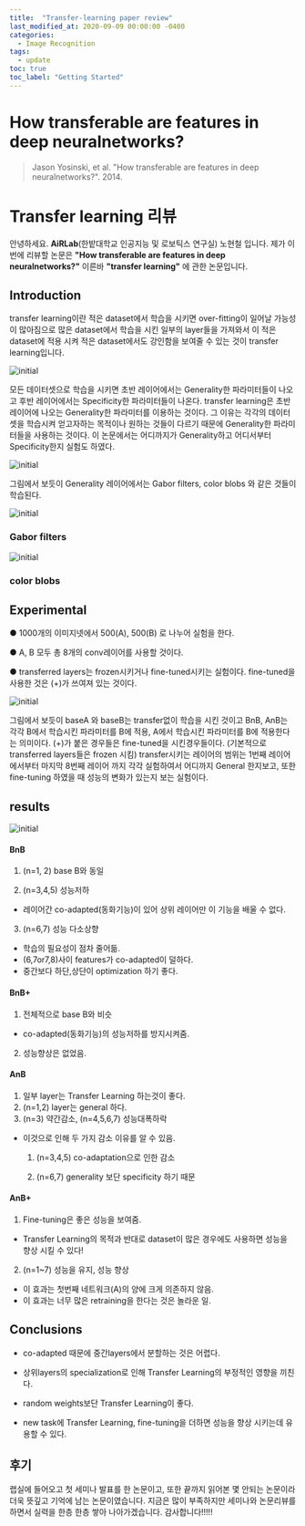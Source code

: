 ```yaml
---
title:  "Transfer-learning paper review"
last_modified_at: 2020-09-09 00:00:00 -0400
categories: 
  - Image Recognition
tags:
  - update
toc: true
toc_label: "Getting Started"
---
```


# How transferable are features in deep neuralnetworks?
> Jason Yosinski, et al. "How transferable are features in deep neuralnetworks?". 2014.

# Transfer learning 리뷰

안녕하세요. **AiRLab**(한밭대학교 인공지능 및 로보틱스 연구실) 노현철 입니다. 
제가 이번에 리뷰할 논문은 **"How transferable are features in deep neuralnetworks?"** 이른바 **"transfer learning"** 에 관한 논문입니다.


## Introduction

transfer learning이란 
적은 dataset에서 학습을 시키면 over-fitting이 일어날 가능성이 많아짐으로 많은 dataset에서 학습을 시킨 일부의 layer들을 가져와서 이 적은 dataset에 적용 시켜 적은 dataset에서도 강인함을 보여줄 수 있는 것이 transfer learning입니다. 

![initial](https://user-images.githubusercontent.com/53032349/92392610-7f661000-f159-11ea-9e6a-3bf998d9b7a9.png)

모든 데이터셋으로 학습을 시키면 초반 레이어에서는 Generality한 파라미터들이 나오고 후반 레이어에서는 Specificity한 파라미터들이 나온다. transfer learning은 초반 레이어에 나오는 Generality한 파라미터를 이용하는 것이다. 그 이유는 각각의 데이터 셋을 학습시켜 얻고자하는  목적이나 원하는 것들이 다르기 때문에 Generality한 파라미터들을 사용하는 것이다. 이 논문에서는 어디까지가 Generality하고 어디서부터 Specificity한지 실험도 하였다.

![initial](https://user-images.githubusercontent.com/53032349/92392893-f1d6f000-f159-11ea-9643-37cf812634e6.png)

그림에서 보듯이  Generality 레이어에서는 Gabor filters, color blobs 와 같은 것들이 학습된다.

![initial](https://user-images.githubusercontent.com/53032349/92392920-fe5b4880-f159-11ea-81e8-c3a899b1fd8a.png)

### Gabor filters

![initial](https://user-images.githubusercontent.com/53032349/92392948-0adfa100-f15a-11ea-8c0b-56961b00c5c6.png)

### color blobs


## Experimental

● 1000개의 이미지넷에서 500(A), 500(B) 로 나누어 실험을 한다.

● A, B 모두 총 8개의 conv레이어를 사용할 것이다.

● transferred layers는 frozen시키거나 fine-tuned시키는 실험이다. fine-tuned을 사용한 것은 (+)가 쓰여져 있는 것이다.

![initial](https://user-images.githubusercontent.com/53032349/92392981-192dbd00-f15a-11ea-8bcc-b356e2e57fc7.png)

그림에서 보듯이 baseA 와 baseB는 transfer없이 학습을 시킨 것이고 BnB, AnB는 각각 B에서 학습시킨 파라미터를 B에 적용, A에서 학습시킨 파라미터를 B에 적용한다는 의미이다. (+)가 붙은 경우들은 fine-tuned을 시킨경우들이다. (기본적으로 transferred layers들은 frozen 시킴) 
transfer시키는 레이어의 범위는 1번째 레이어 에서부터 마지막 8번째 레이어 까지 각각 실험하여서 어디까지 General 한지보고, 또한 fine-tuning 하였을 때 성능의 변화가 있는지 보는 실험이다.
## results
![initial](https://user-images.githubusercontent.com/53032349/92393013-25197f00-f15a-11ea-8e98-3dda99df93ea.png)
#### BnB 
1. (n=1, 2) base B와 동일

2. (n=3,4,5) 성능저하
- 레이어간 co-adapted(동화기능)이 있어 상위 레이어만 이 기능을 배울 수 없다.

3. (n=6,7) 성능 다소상향
- 학습의 필요성이 점차 줄어듦.
- (6,7or7,8)사이 features가 co-adapted이 덜하다.
- 중간보다 하단,상단이 optimization 하기 좋다.

#### BnB+ 
1. 전체적으로 base B와 비슷
- co-adapted(동화기능)의 성능저하를 방지시켜줌.

2. 성능향상은 없었음.

#### AnB
1. 일부 layer는 Transfer Learning 하는것이 좋다.
2. (n=1,2) layer는 general 하다.
3. (n=3) 약간감소, (n=4,5,6,7) 성능대폭하락
  - 이것으로 인해 두 가지 감소 이유를 알 수 있음. 

    1) (n=3,4,5) co-adaptation으로 인한 감소
 
    2) (n=6,7) generality 보단 specificity 하기 때문

#### AnB+
1. Fine-tuning은 좋은 성능을 보여줌.
- Transfer Learning의 목적과 반대로 dataset이 많은 경우에도 사용하면 성능을 향상 시킬 수 있다!
2. (n=1~7) 성능을 유지, 성능 향상
- 이 효과는 첫번째 네트워크(A)의 양에 크게 의존하지 않음.
- 이 효과는 너무 많은 retraining을 한다는 것은 놀라운 일.


## Conclusions

* co-adapted 때문에 중간layers에서 분할하는 것은 어렵다.
  
* 상위layers의 specialization로 인해 Transfer Learning의 부정적인 영향을 끼친다.
  
* random weights보단 Transfer Learning이 좋다.
  
* new task에 Transfer Learning, fine-tuning을 더하면 성능을 향상 시키는데 유용할 수 있다.


## 후기

랩실에 들어오고 첫 세미나 발표를 한 논문이고, 또한 끝까지 읽어본 몇 안되는 논문이라 더욱 뜻깊고 기억에 남는 논문이였습니다.
지금은 많이 부족하지만 세미나와 논문리뷰를 하면서 실력을 한층 한층 쌓아 나아가겠습니다. 감사합니다!!!!!














